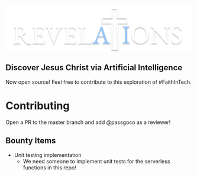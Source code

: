 ![Logo](packages/website/static/logo-light.png)
## Discover Jesus Christ via Artificial Intelligence
Now open source! Feel free to contribute to this exploration of #FaithInTech.

# Contributing
Open a PR to the master branch and add @passgoco as a reviewer!

## Bounty Items
- Unit testing implementation
    - We need someone to implement unit tests for the serverless functions in this repo!
